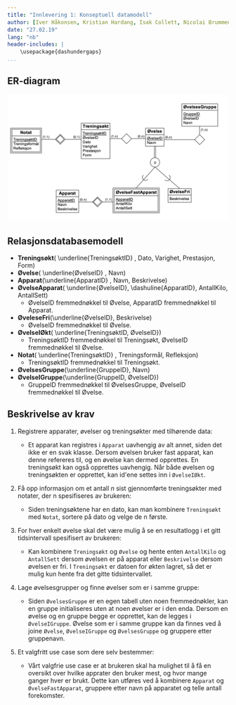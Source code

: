 ```yaml
---
title: "Innlevering 1: Konseptuell datamodell"
author: [Iver Håkonsen, Kristian Hardang, Isak Collett, Nicolai Brummenæs]
date: "27.02.19"
lang: "nb"
header-includes: |
    \usepackage{dashundergaps}
...
```



## ER-diagram
![ER-diagram](img/ER2.png)

## Relasjonsdatabasemodell
* **Treningsøkt**( \underline{TreningsøktID} , Dato, Varighet, Prestasjon, Form)
* **Øvelse**( \underline{ØvelseID} , Navn)
* **Apparat**(\underline{ApparatID} , Navn, Beskrivelse) 
* **ØvelseApparat**( \underline{ØvelseID}, \dashuline{ApparatID}, AntallKilo, AntallSett)
    * ØvelseID fremmednøkkel til Øvelse, ApparatID fremmednøkkel til Apparat.
* **ØveleseFri**(\underline{ØvelseID}, Beskrivelse)
    * ØvelseID fremmednøkkel til Øvelse.
* **ØvelseIØkt**( \underline{TreningsøktID, ØvelseID})
    * TreningsøktID fremmednøkkel til Treningsøkt, ØvelseID fremmednøkkel til Øvelse.
* **Notat**( \underline{TreningsøktID} , Treningsformål, Refleksjon)
    * TreningsøktID fremmednøkkel til Treningsøkt.
* **ØvelsesGruppe**(\underline{GruppeID}, Navn}
* **ØvelseIGruppe**(\underline{GruppeID, ØvelseID})
    * GruppeID fremmednøkkel til ØvelsesGruppe, ØvelseID fremmednøkkel til Øvelse.

## Beskrivelse av krav 
1. Registrere apparater, øvelser og treningsøkter med tilhørende data:
    * Et apparat kan registres i `Apparat` uavhengig av alt annet, siden det ikke er en
      svak klasse.  Dersom øvelsen bruker fast apparat, kan denne refereres til,
      og en øvelse kan dermed opprettes. En treningsøkt kan også opprettes
      uavhengig. Når både øvelsen og treningsøkten er opprettet, kan id'ene
      settes inn i `ØvelseIØkt`.

2. Få opp informasjon om et antall _n_ sist gjennomførte treningsøkter med
   notater, der n spesifiseres av brukeren:
    * Siden treningsøktene har en dato, kan man kombinere `Treningsøkt` med
      `Notat`, sortere på dato og velge de n første. 
      
3. For hver enkelt øvelse skal det være mulig å se en resultatlogg i et gitt
   tidsintervall spesifisert av brukeren:
    * Kan kombinere `Treningsøkt` og `Øvelse` og hente enten `AntallKilo` og
      `AntallSett` dersom øvelsen er på apparat eller `Beskrivelse` dersom
      øvelsen er fri. I `Treningsøkt` er datoen for økten lagret, så det er
      mulig kun hente fra det gitte tidsintervallet.

4. Lage øvelsesgrupper og finne øvelser som er i samme gruppe:
    * Siden `ØvelsesGruppe` er en egen tabell uten noen fremmednøkler, kan en
      gruppe initialiseres  uten at noen øvelser er i den enda. Dersom en
      øvelse og en gruppe begge er opprettet, kan  de legges i `ØvelseIGruppe`.
      Øvelse som er i samme gruppe kan da finnes ved å joine `Øvelse`,
      `ØvelseIGruppe` og `ØvelsesGruppe` og gruppere etter gruppenavn.

5. Et valgfritt use case som dere selv bestemmer:
    * Vårt valgfrie use case er at brukeren skal ha mulighet til å få en
      oversikt  over hvilke apprater den bruker mest, og hvor mange ganger hver
      er brukt.  Dette kan utføres ved å kombinere `Apparat` og
      `ØvelseFastApparat`, gruppere etter navn på apparatet og telle antall
      forekomster.
